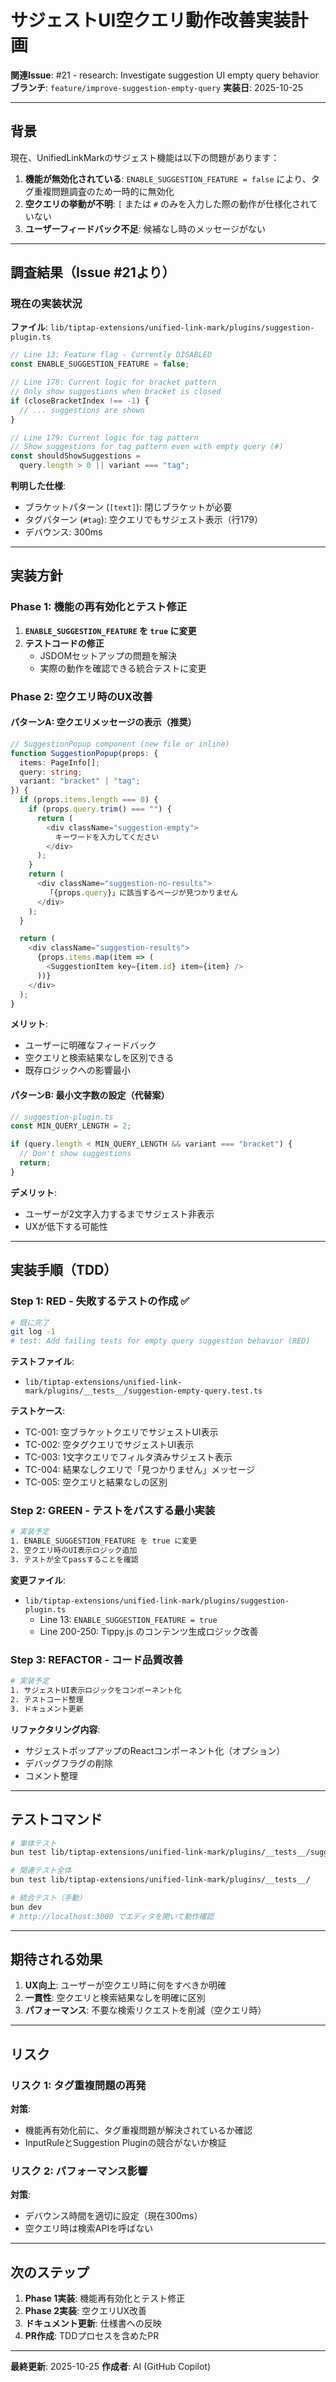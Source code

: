 # サジェストUI空クエリ動作改善実装計画

**関連Issue**: #21 - research: Investigate suggestion UI empty query behavior
**ブランチ**: `feature/improve-suggestion-empty-query`
**実装日**: 2025-10-25

---

## 背景

現在、UnifiedLinkMarkのサジェスト機能は以下の問題があります：

1. **機能が無効化されている**: `ENABLE_SUGGESTION_FEATURE = false` により、タグ重複問題調査のため一時的に無効化
2. **空クエリの挙動が不明**: `[` または `#` のみを入力した際の動作が仕様化されていない
3. **ユーザーフィードバック不足**: 候補なし時のメッセージがない

---

## 調査結果（Issue #21より）

### 現在の実装状況

**ファイル**: `lib/tiptap-extensions/unified-link-mark/plugins/suggestion-plugin.ts`

```typescript
// Line 13: Feature flag - Currently DISABLED
const ENABLE_SUGGESTION_FEATURE = false;

// Line 178: Current logic for bracket pattern
// Only show suggestions when bracket is closed
if (closeBracketIndex !== -1) {
  // ... suggestions are shown
}

// Line 179: Current logic for tag pattern  
// Show suggestions for tag pattern even with empty query (#)
const shouldShowSuggestions =
  query.length > 0 || variant === "tag";
```

**判明した仕様**:
- ブラケットパターン (`[text]`): 閉じブラケットが必要
- タグパターン (`#tag`): 空クエリでもサジェスト表示（行179）
- デバウンス: 300ms

---

## 実装方針

### Phase 1: 機能の再有効化とテスト修正

1. **`ENABLE_SUGGESTION_FEATURE` を `true` に変更**
2. **テストコードの修正**
   - JSDOMセットアップの問題を解決
   - 実際の動作を確認できる統合テストに変更

### Phase 2: 空クエリ時のUX改善

#### パターンA: 空クエリメッセージの表示（推奨）

```typescript
// SuggestionPopup component (new file or inline)
function SuggestionPopup(props: {
  items: PageInfo[];
  query: string;
  variant: "bracket" | "tag";
}) {
  if (props.items.length === 0) {
    if (props.query.trim() === "") {
      return (
        <div className="suggestion-empty">
          キーワードを入力してください
        </div>
      );
    }
    return (
      <div className="suggestion-no-results">
        「{props.query}」に該当するページが見つかりません
      </div>
    );
  }

  return (
    <div className="suggestion-results">
      {props.items.map(item => (
        <SuggestionItem key={item.id} item={item} />
      ))}
    </div>
  );
}
```

**メリット**:
- ユーザーに明確なフィードバック
- 空クエリと検索結果なしを区別できる
- 既存ロジックへの影響最小

#### パターンB: 最小文字数の設定（代替案）

```typescript
// suggestion-plugin.ts
const MIN_QUERY_LENGTH = 2;

if (query.length < MIN_QUERY_LENGTH && variant === "bracket") {
  // Don't show suggestions
  return;
}
```

**デメリット**:
- ユーザーが2文字入力するまでサジェスト非表示
- UXが低下する可能性

---

## 実装手順（TDD）

### Step 1: RED - 失敗するテストの作成 ✅

```bash
# 既に完了
git log -1
# test: Add failing tests for empty query suggestion behavior (RED)
```

**テストファイル**:
- `lib/tiptap-extensions/unified-link-mark/plugins/__tests__/suggestion-empty-query.test.ts`

**テストケース**:
- TC-001: 空ブラケットクエリでサジェストUI表示
- TC-002: 空タグクエリでサジェストUI表示
- TC-003: 1文字クエリでフィルタ済みサジェスト表示
- TC-004: 結果なしクエリで「見つかりません」メッセージ
- TC-005: 空クエリと結果なしの区別

### Step 2: GREEN - テストをパスする最小実装

```bash
# 実装予定
1. ENABLE_SUGGESTION_FEATURE を true に変更
2. 空クエリ時のUI表示ロジック追加
3. テストが全てpassすることを確認
```

**変更ファイル**:
- `lib/tiptap-extensions/unified-link-mark/plugins/suggestion-plugin.ts`
  - Line 13: `ENABLE_SUGGESTION_FEATURE = true`
  - Line 200-250: Tippy.js のコンテンツ生成ロジック改善

### Step 3: REFACTOR - コード品質改善

```bash
# 実装予定
1. サジェストUI表示ロジックをコンポーネント化
2. テストコード整理
3. ドキュメント更新
```

**リファクタリング内容**:
- サジェストポップアップのReactコンポーネント化（オプション）
- デバッグフラグの削除
- コメント整理

---

## テストコマンド

```bash
# 単体テスト
bun test lib/tiptap-extensions/unified-link-mark/plugins/__tests__/suggestion-empty-query.test.ts

# 関連テスト全体
bun test lib/tiptap-extensions/unified-link-mark/plugins/__tests__/

# 統合テスト（手動）
bun dev
# http://localhost:3000 でエディタを開いて動作確認
```

---

## 期待される効果

1. **UX向上**: ユーザーが空クエリ時に何をすべきか明確
2. **一貫性**: 空クエリと検索結果なしを明確に区別
3. **パフォーマンス**: 不要な検索リクエストを削減（空クエリ時）

---

## リスク

### リスク 1: タグ重複問題の再発

**対策**:
- 機能再有効化前に、タグ重複問題が解決されているか確認
- InputRuleとSuggestion Pluginの競合がないか検証

### リスク 2: パフォーマンス影響

**対策**:
- デバウンス時間を適切に設定（現在300ms）
- 空クエリ時は検索APIを呼ばない

---

## 次のステップ

1. **Phase 1実装**: 機能再有効化とテスト修正
2. **Phase 2実装**: 空クエリUX改善
3. **ドキュメント更新**: 仕様書への反映
4. **PR作成**: TDDプロセスを含めたPR

---

**最終更新**: 2025-10-25
**作成者**: AI (GitHub Copilot)
